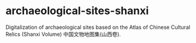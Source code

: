 # archaeological-sites-shanxi
Digitalization of archaeological sites based on the Atlas of Chinese Cultural Relics (Shanxi Volume) 中国文物地图集(山西卷).
